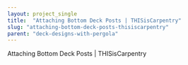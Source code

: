 ```yaml
---
layout: project_single
title:  "Attaching Bottom Deck Posts | THISisCarpentry"
slug: "attaching-bottom-deck-posts-thisiscarpentry"
parent: "deck-designs-with-pergola"
---
```

Attaching Bottom Deck Posts | THISisCarpentry